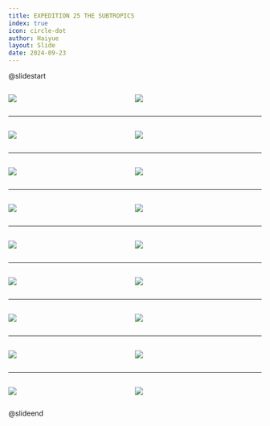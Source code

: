 ```yaml
---
title: EXPEDITION 25 THE SUBTROPICS
index: true
icon: circle-dot
author: Haiyue
layout: Slide
date: 2024-09-23
---
```

 
@slidestart

<div style="display:flex">
<div style="flex:1">

![](https://raw.githubusercontent.com/yclord/reading/refs/heads/master/english/Level-R/EXPEDITION%2025%20THE%20SUBTROPICS/001.webp)
</div>
<div style="flex:1">

![](https://raw.githubusercontent.com/yclord/reading/refs/heads/master/english/Level-R/EXPEDITION%2025%20THE%20SUBTROPICS/002.webp)
</div>
</div>

---

<div style="display:flex">
<div style="flex:1">

![](https://raw.githubusercontent.com/yclord/reading/refs/heads/master/english/Level-R/EXPEDITION%2025%20THE%20SUBTROPICS/003.webp)
</div>
<div style="flex:1">

![](https://raw.githubusercontent.com/yclord/reading/refs/heads/master/english/Level-R/EXPEDITION%2025%20THE%20SUBTROPICS/004.webp)
</div>
</div>

---

<div style="display:flex">
<div style="flex:1">

![](https://raw.githubusercontent.com/yclord/reading/refs/heads/master/english/Level-R/EXPEDITION%2025%20THE%20SUBTROPICS/005.webp)
</div>
<div style="flex:1">

![](https://raw.githubusercontent.com/yclord/reading/refs/heads/master/english/Level-R/EXPEDITION%2025%20THE%20SUBTROPICS/006.webp)
</div>
</div>

---

<div style="display:flex">
<div style="flex:1">

![](https://raw.githubusercontent.com/yclord/reading/refs/heads/master/english/Level-R/EXPEDITION%2025%20THE%20SUBTROPICS/007.webp)
</div>
<div style="flex:1">

![](https://raw.githubusercontent.com/yclord/reading/refs/heads/master/english/Level-R/EXPEDITION%2025%20THE%20SUBTROPICS/008.webp)
</div>
</div>

---

<div style="display:flex">
<div style="flex:1">

![](https://raw.githubusercontent.com/yclord/reading/refs/heads/master/english/Level-R/EXPEDITION%2025%20THE%20SUBTROPICS/009.webp)
</div>
<div style="flex:1">

![](https://raw.githubusercontent.com/yclord/reading/refs/heads/master/english/Level-R/EXPEDITION%2025%20THE%20SUBTROPICS/010.webp)
</div>
</div>

---

<div style="display:flex">
<div style="flex:1">

![](https://raw.githubusercontent.com/yclord/reading/refs/heads/master/english/Level-R/EXPEDITION%2025%20THE%20SUBTROPICS/011.webp)
</div>
<div style="flex:1">

![](https://raw.githubusercontent.com/yclord/reading/refs/heads/master/english/Level-R/EXPEDITION%2025%20THE%20SUBTROPICS/012.webp)
</div>
</div>

---

<div style="display:flex">
<div style="flex:1">

![](https://raw.githubusercontent.com/yclord/reading/refs/heads/master/english/Level-R/EXPEDITION%2025%20THE%20SUBTROPICS/013.webp)
</div>
<div style="flex:1">

![](https://raw.githubusercontent.com/yclord/reading/refs/heads/master/english/Level-R/EXPEDITION%2025%20THE%20SUBTROPICS/014.webp)
</div>
</div>

---

<div style="display:flex">
<div style="flex:1">

![](https://raw.githubusercontent.com/yclord/reading/refs/heads/master/english/Level-R/EXPEDITION%2025%20THE%20SUBTROPICS/015.webp)
</div>
<div style="flex:1">

![](https://raw.githubusercontent.com/yclord/reading/refs/heads/master/english/Level-R/EXPEDITION%2025%20THE%20SUBTROPICS/016.webp)
</div>
</div>

---

<div style="display:flex">
<div style="flex:1">

![](https://raw.githubusercontent.com/yclord/reading/refs/heads/master/english/Level-R/EXPEDITION%2025%20THE%20SUBTROPICS/017.webp)
</div>
<div style="flex:1">

![](https://raw.githubusercontent.com/yclord/reading/refs/heads/master/english/Level-R/EXPEDITION%2025%20THE%20SUBTROPICS/018.webp)
</div>
</div>

@slideend